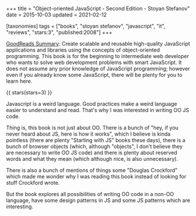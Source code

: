 +++
title = "Object-oriented JavaScript - Second Edition - Stoyan Stefanov"
date = 2015-10-03
updated = 2021-02-12

[taxonomies]
tags = ["books", "stoyan stefanov", "javascript", "it", "reviews", "stars:3",
"published:2008"]
+++

[GoodReads Summary](https://www.goodreads.com/book/show/4355468-object-oriented-javascript):
Create scalable and reusable high-quality JavaScript applications and
libraries using the concepts of object-oriented programming. This book is for
the beginning to intermediate web developer who wants to solve web development
problems with smart JavaScript. It does not assume any prior knowledge of
JavaScript programming; however even if you already know some JavaScript,
there will be plenty for you to learn here.

<!-- more -->

{{ stars(stars=3) }}

Javascript is a weird language. Good practices make a weird language easier to
understand and read. That's why I was interested in writing OO JS code.

Thing is, this book is not just about OO. There is a bunch of "hey, if you
never heard about JS, here is how it works", which I believe is kinda
pointless (there are plenty "Starting with JS" books these days), there is a
bunch of browser objects (which, although "objects", I don't believe they are
necessary to write OO JS code) and there is plenty about reserved words and
what they mean (which although nice, is also unnecessary).

There is also a bunch of mentions of things some "Douglas Crockford" which
made me wonder why I was reading this book instead of looking for stuff
Crockford wrote.

But the book explores all possibilities of writing OO code in a non-OO
language, have some design patterns in JS and some JS patterns which are
interesting.
